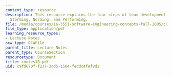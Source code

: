 ```yaml
---
content_type: resource
description: This resource explains the four steps of team development i.e. Forming,
  Storming, Norming, and Performing.
file: /media/courses/16-355j-software-engineering-concepts-fall-2005/c9fd670ff2373cd51504feddc4fef9d1_cnotes10.pdf
file_type: application/pdf
learning_resource_types:
- Lecture Notes
ocw_type: OCWFile
parent_title: Lecture Notes
parent_type: CourseSection
resourcetype: Document
title: cnotes10.pdf
uid: c9fd670f-f237-3cd5-1504-feddc4fef9d1
---
```

